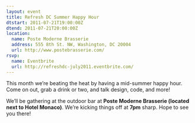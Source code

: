 ```yaml
---
layout: event
title: Refresh DC Summer Happy Hour
dtstart: 2011-07-21T19:00:00Z
dtend: 2011-07-21T20:00:00Z
location:
  name: Poste Moderne Brasserie
  address: 555 8th St. NW, Washington, DC 20004
  url: http://www.postebrasserie.com/
rsvp:
  name: Eventbrite
  url: http://refreshdc-july2011.eventbrite.com/
---
```


This month we’re beating the heat by having a mid-summer happy hour. Come on out, grab a drink or two, and talk design, code, and more!
 
We’ll be gathering at the outdoor bar at **Poste Moderne Brasserie (located next to Hotel Monaco)**. We’re kicking things off at **7pm** sharp. Hope to see you there!